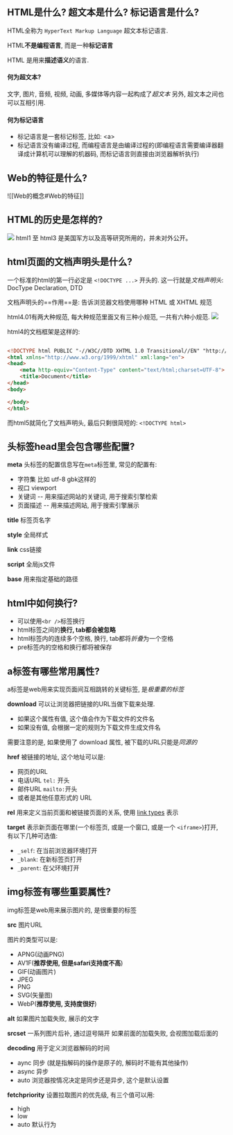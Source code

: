 ## HTML是什么? 超文本是什么? 标记语言是什么?
HTML全称为 `HyperText Markup Language` 超文本标记语言.

HTML**不是编程语言**, 而是一种**标记语言**

HTML 是用来**描述语义**的语言.

#### 何为超文本?
文字, 图片, 音频, 视频, 动画, 多媒体等内容一起构成了*超文本*
另外, 超文本之间也可以互相引用.

#### 何为标记语言
- 标记语言是一套标记标签, 比如: \<a\>
- 标记语言没有编译过程, 而编程语言是由编译过程的(即编程语言需要编译器翻译成计算机可以理解的机器码, 而标记语言则直接由浏览器解析执行)


## Web的特征是什么?
![[Web的概念#Web的特征]]


## HTML的历史是怎样的?
![](https://picture-bed-1301848969.cos.ap-shanghai.myqcloud.com/20220531194122.png)
html1 至 html3 是美国军方以及高等研究所用的，并未对外公开。
## html页面的文档声明头是什么?
一个标准的html的第一行必定是 `<!DOCTYPE ...>` 开头的.
这一行就是*文档声明头*: DocType Declaration, DTD

文档声明头的==作用==是: 告诉浏览器文档使用哪种 HTML 或 XHTML 规范


html4.01有两大种规范, 每大种规范里面又有三种小规范, 一共有六种小规范.
![](https://picture-bed-1301848969.cos.ap-shanghai.myqcloud.com/20220531195033.png)


html4的文档框架是这样的:
```html

<!DOCTYPE html PUBLIC "-//W3C//DTD XHTML 1.0 Transitional//EN" "http://www.w3.org/TR/xhtml1/DTD/xhtml1-transitional.dtd">
<html xmlns="http://www.w3.org/1999/xhtml" xml:lang="en">
<head>
	<meta http-equiv="Content-Type" content="text/html;charset=UTF-8">
	<title>Document</title>
</head>
<body>

</body>
</html>

```

而html5就简化了文档声明头, 最后只剩很简短的: `<!DOCTYPE html>`

## 头标签head里会包含哪些配置?
**meta** 
头标签的配置信息写在`meta`标签里, 常见的配置有:
- 字符集 比如 utf-8 gbk这样的
- 视口 viewport
- 关键词 -- 用来描述网站的关键词, 用于搜索引擎检索
- 页面描述 -- 用来描述网站, 用于搜索引擎展示

**title** 
标签页名字

**style**
全局样式

**link**
css链接

**script**
全局js文件

**base**
用来指定基础的路径

## html中如何换行?
- 可以使用`<br />`标签换行
- html标签之间的**换行, tab都会被忽略**
- html标签内的连续多个空格, 换行, tab都将*折叠*为一个空格
- pre标签内的空格和换行都将被保存

## a标签有哪些常用属性?
a标签是web用来实现页面间互相跳转的关键标签, 是*极重要的标签*

**download**
可以让浏览器把链接的URL当做下载来处理. 
- 如果这个属性有值, 这个值会作为下载文件的文件名
- 如果没有值, 会根据一定的规则为下载文件生成文件名


需要注意的是, 如果使用了 download 属性, 被下载的URL只能是*同源的*

**href**
被链接的地址, 这个地址可以是:
- 网页的URL
- 电话URL  `tel:` 开头
- 邮件URL  `mailto:`开头
- 或者是其他任意形式的 URL

**rel**
用来定义当前页面和被链接页面的关系, 使用 [link types](https://developer.mozilla.org/zh-CN/docs/Web/HTML/Link_types) 表示

**target**
表示新页面在哪里(一个标签页, 或是一个窗口, 或是一个 `<iframe>`)打开, 有以下几种可选值:
- `_self`: 在当前浏览器环境打开
- `_blank`: 在新标签页打开
- `_parent`: 在父环境打开



## img标签有哪些重要属性?
img标签是web用来展示图片的, 是很重要的标签

**src**
图片URL

图片的类型可以是:
- APNG(动画PNG)
- AV1F(**推荐使用, 但是safari支持度不高**)
- GIF(动画图片)
- JPEG
- PNG
- SVG(矢量图)
- WebP(**推荐使用, 支持度很好**)

**alt**
如果图片加载失败, 展示的文字

**srcset**
一系列图片后补, 通过逗号隔开
如果前面的加载失败, 会视图加载后面的


**decoding**
用于定义浏览器解码的时间
- aync 同步 (就是指解码的操作是原子的, 解码时不能有其他操作)
- async 异步
- auto 浏览器按情况决定是同步还是异步, 这个是默认设置

**fetchpriority**
设置拉取图片的优先级, 有三个值可以用:
- high
- low
- auto 默认行为